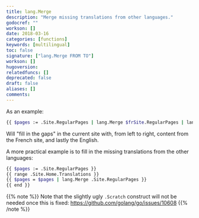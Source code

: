 ```yaml
---
title: lang.Merge
description: "Merge missing translations from other languages."
godocref: ""
workson: []
date: 2018-03-16
categories: [functions]
keywords: [multilingual]
toc: false
signature: ["lang.Merge FROM TO"]
workson: []
hugoversion:
relatedfuncs: []
deprecated: false
draft: false
aliases: []
comments:
---
```


As an example:

```bash
{{ $pages := .Site.RegularPages | lang.Merge $frSite.RegularPages | lang.Merge $enSite.RegularPages }}
```

Will "fill in the gaps" in the current site with, from left to right, content from the French site, and lastly the English.


A more practical example is to fill in the missing translations from the other languages:

```bash
{{ $pages := .Site.RegularPages }}
{{ range .Site.Home.Translations }}
{{ $pages = $pages | lang.Merge .Site.RegularPages }}
{{ end }}
 ```

{{% note %}}
Note that the slightly ugly `.Scratch` construct will not be needed once this is fixed: https://github.com/golang/go/issues/10608
{{% /note %}}
